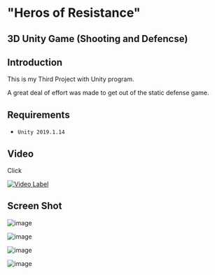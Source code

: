# "Heros of Resistance"
## 3D Unity Game (Shooting and Defencse)

## Introduction
This is my Third Project with Unity program.

A great deal of effort was made to get out of the static defense game.

## Requirements

- `Unity 2019.1.14`

## Video
Click


[![Video Label](http://img.youtube.com/vi/hvblMGBDr-w/0.jpg)](https://youtu.be/hvblMGBDr-w)

## Screen Shot
![image](https://github.com/SmiteFLame/3DUnityGame/blob/master/3d/3D21.png)

![image](https://github.com/SmiteFLame/3DUnityGame/blob/master/3d/3D22.png)

![image](https://github.com/SmiteFLame/3DUnityGame/blob/master/3d/3D23.png)

![image](https://github.com/SmiteFLame/3DUnityGame/blob/master/3d/3D24.png)
